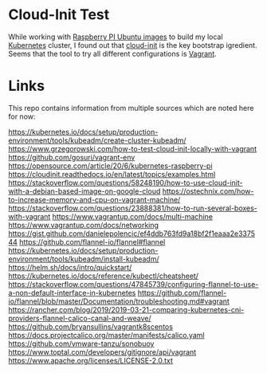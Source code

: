 # Cloud-Init Test

While working with [Raspberry PI Ubuntu images] to build my local [Kubernetes] cluster, I found out that [cloud-init] is the key bootstrap igredient.
Seems that the tool to try all different configurations is [Vagrant].

# Links

This repo contains information from multiple sources which are noted here for now:

https://kubernetes.io/docs/setup/production-environment/tools/kubeadm/create-cluster-kubeadm/
https://www.grzegorowski.com/how-to-test-cloud-init-locally-with-vagrant
https://github.com/gosuri/vagrant-env
https://opensource.com/article/20/6/kubernetes-raspberry-pi
https://cloudinit.readthedocs.io/en/latest/topics/examples.html
https://stackoverflow.com/questions/58248190/how-to-use-cloud-init-with-a-debian-based-image-on-google-cloud
https://ostechnix.com/how-to-increase-memory-and-cpu-on-vagrant-machine/
https://stackoverflow.com/questions/23888381/how-to-run-several-boxes-with-vagrant
https://www.vagrantup.com/docs/multi-machine
https://www.vagrantup.com/docs/networking
https://gist.github.com/danielepolencic/ef4ddb763fd9a18bf2f1eaaa2e337544
https://github.com/flannel-io/flannel#flannel
https://kubernetes.io/docs/setup/production-environment/tools/kubeadm/install-kubeadm/
https://helm.sh/docs/intro/quickstart/
https://kubernetes.io/docs/reference/kubectl/cheatsheet/
https://stackoverflow.com/questions/47845739/configuring-flannel-to-use-a-non-default-interface-in-kubernetes
https://github.com/flannel-io/flannel/blob/master/Documentation/troubleshooting.md#vagrant
https://rancher.com/blog/2019/2019-03-21-comparing-kubernetes-cni-providers-flannel-calico-canal-and-weave/
https://github.com/bryansullins/vagrantk8scentos
https://docs.projectcalico.org/master/manifests/calico.yaml
https://github.com/vmware-tanzu/sonobuoy
https://www.toptal.com/developers/gitignore/api/vagrant
https://www.apache.org/licenses/LICENSE-2.0.txt

[Raspberry PI Ubuntu images]: https://ubuntu.com/download/raspberry-pi
[Kubernetes]: https://kubernetes.io/
[cloud-init]: https://cloud-init.io/
[Vagrant]: https://www.vagrantup.com/
